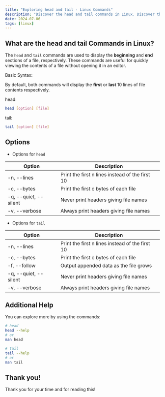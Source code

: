 ```yaml
---
title: "Exploring head and tail - Linux Commands"
description: "Discover the head and tail commands in Linux. Discover their syntax and options to view the start and end of files efficiently. Level up your Linux knowledge!"
date: 2024-07-06
tags: [linux]
---
```


## What are the head and tail Commands in Linux?

The `head` and `tail` commands are used to display the **beginning** and **end** sections of a file, respectively. These commands are useful for quickly viewing the contents of a file without opening it in an editor.

Basic Syntax:

By default, both commands will display the **first** or **last** 10 lines of file contents respectively.

head:

```bash
head [option] [file]
```

tail:

```bash
tail [option] [file]
```

## Options

- Options for `head`

| Option | Description |
| --- | --- |
| -n, --lines | Print the first n lines instead of the first 10 |
| -c, --bytes | Print the first c bytes of each file |
| -q, --quiet, --silent | Never print headers giving file names |
| -v, --verbose | Always print headers giving file names |
- Options for `tail`

| Option | Description |
| --- | --- |
| -n, --lines | Print the first n lines instead of the first 10 |
| -c, --bytes | Print the first c bytes of each file |
| -f, --follow | Output appended data as the file grows |
| -q, --quiet, --silent | Never print headers giving file names |
| -v, --verbose | Always print headers giving file names |

## Additional Help

You can explore more by using the commands:

```bash
# head
head --help
# or
man head

# tail
tail --help
# or
man tail
```

## Thank you!

Thank you for your time and for reading this!